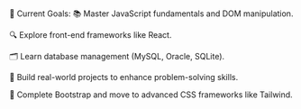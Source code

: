 🎯 Current Goals:
📚 Master JavaScript fundamentals and DOM manipulation.

🔍 Explore front-end frameworks like React.

🗂️ Learn database management (MySQL, Oracle, SQLite).

🚀 Build real-world projects to enhance problem-solving skills.

🌟 Complete Bootstrap and move to advanced CSS frameworks like Tailwind.

